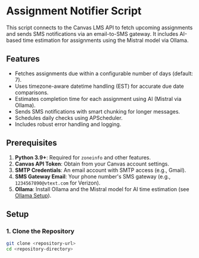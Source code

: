 # Assignment Notifier Script

This script connects to the Canvas LMS API to fetch upcoming assignments and sends SMS notifications via an email-to-SMS gateway. It includes AI-based time estimation for assignments using the Mistral model via Ollama.

## Features
- Fetches assignments due within a configurable number of days (default: 7).
- Uses timezone-aware datetime handling (EST) for accurate due date comparisons.
- Estimates completion time for each assignment using AI (Mistral via Ollama).
- Sends SMS notifications with smart chunking for longer messages.
- Schedules daily checks using APScheduler.
- Includes robust error handling and logging.

## Prerequisites
1. **Python 3.9+**: Required for `zoneinfo` and other features.
2. **Canvas API Token**: Obtain from your Canvas account settings.
3. **SMTP Credentials**: An email account with SMTP access (e.g., Gmail).
4. **SMS Gateway Email**: Your phone number's SMS gateway (e.g., `1234567890@vtext.com` for Verizon).
5. **Ollama**: Install Ollama and the Mistral model for AI time estimation (see [Ollama Setup](#ollama-setup)).

## Setup

### 1. Clone the Repository
```bash
git clone <repository-url>
cd <repository-directory>
